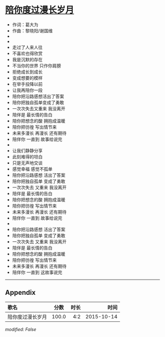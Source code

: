 # [陪你度过漫长岁月](https://music.163.com/song?id=35403523)

* 作词：葛大为
* 作曲：黎晓阳/谢国维
*
*
* 走过了人来人往
* 不喜欢也得欣赏
* 我是沉默的存在
* 不当你的世界 只作你肩膀
* 拒绝成长到成长
* 变成想要的模样
* 在举手投降以前
* 让我再陪你一段
* 陪你把沿路感想活出了答案
* 陪你把独自孤单变成了勇敢
* 一次次失去又重来 我没离开
* 陪伴是 最长情的告白
* 陪你把想念的酸 拥抱成温暖
* 陪你把彷徨 写出情节来
* 未来多漫长 再漫长 还有期待
* 陪伴你 一直到 故事给说完
* 
* 让我们静静分享
* 此刻难得的坦白
* 只是无声地交谈
* 感觉幸福 感觉不孤单
* 陪你把沿路感想 活出了答案
* 陪你把独自孤单 变成了勇敢
* 一次次失去 又重来 我没离开
* 陪伴是 最长情的告白
* 陪你把想念的酸 拥抱成温暖
* 陪你把彷徨 写出情节来
* 未来多漫长 再漫长 还有期待
* 陪伴你 一直到 故事给说完
* 
* 陪你把沿路感想 活出了答案
* 陪你把独自孤单 变成了勇敢
* 一次次失去 又重来 我没离开
* 陪伴是 最长情的告白
* 陪你把想念的酸 拥抱成温暖
* 陪你把彷徨 写出情节来
* 未来多漫长 再漫长 还有期待
* 陪伴你 一直到 这故事说完


---

## Appendix

|歌名|分数|时长|时间|
|:---|:---:|---:|---:|
|陪你度过漫长岁月|100.0|4:2|2015-10-14

*modified: False*